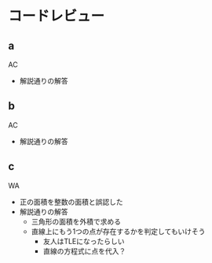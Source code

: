 
# コードレビュー

## a
AC
- 解説通りの解答

## b
AC
- 解説通りの解答

## c 
WA
- 正の面積を整数の面積と誤認した
- 解説通りの解答
    - 三角形の面積を外積で求める
    - 直線上にもう1つの点が存在するかを判定してもいけそう
        - 友人はTLEになったらしい
        - 直線の方程式に点を代入？

